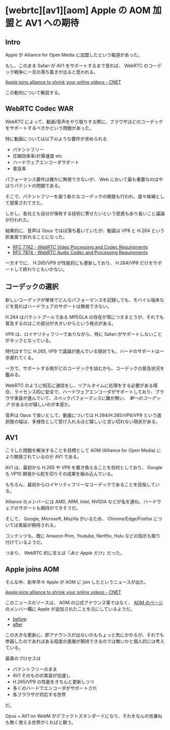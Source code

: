 # [webrtc][av1][aom] Apple の AOM 加盟と AV1 への期待


## Intro

Apple が Alliance for Open Media に加盟したという報道があった。

もし、このまま Safari が AV1 をサポートするまで至れば、 WebRTC のコーデック戦争に一旦の落ち着きが出ると思われる。

[Apple joins alliance to shrink your online videos - CNET](https://www.cnet.com/news/apple-online-video-compression-av1/)

この動向について解説する。


## WebRTC Codec WAR

WebRTC によって、動画/音声をやり取りする際に、ブラウザはどのコーデックをサポートするべきかという問題があった。

特に動画については以下のような要件が求められる

- パテントフリー
- 圧縮効率率/計算速度 etc
- ハードウェアエンコーダサポート
- 普及率

パフォーマンス要件は確かに無視できないが、 Web において最も重要なのはやはりパテントの問題である。

そこで、パテントフリーを謳う新たなコーデックの開発も行われ、度々候補として提案されてきた。

しかし、各社とも自分が保有する技術に寄せたいという思惑もあり長いこと議論が行われた。

結果的に、音声は Opus でほぼ落ち着いていたが、動画は VP8 と H.264 という折衷案で折れることになった。

- [RFC 7742 - WebRTC Video Processing and Codec Requirements](https://tools.ietf.org/html/rfc7742)
- [RFC 7874 - WebRTC Audio Codec and Processing Requirements](https://tools.ietf.org/html/rfc7874)

一方すでに、 H.265/VP9 が性能的にも更新しており、 H.264/VP8 だけをサポートして終わりともいかない。


## コーデックの選択

新しいコーデックが単体でどんなパフォーマンスを記録しても、モバイル端末などを見ればハードウェアのサポートは無視できない。

H.264 はパテントプールである MPEGLA の存在が常につきまとうが、それでも普及するのはこの部分が大きいからという視点がある。

VP9 は、ロイヤリティフリーでありながら、特に Safari がサポートしないことがネックとなっている。

時代はすでに H.265, VP9 で議論が進んでいる現状でも、ハードのサポートは一歩遅れてくる。

一方で、サポートする側がどのコーデックを詰むかも、コーデックの普及状況を鑑みる。

WebRTC のように相互に通信をし、リアルタイムに処理をする必要がある場合、ライセンス的に安全で、ハードウェアエンコーダがサポートしており、ブラウザ実装が進んでいて、スペックパフォーマンスに難が無い、 *単一のコーデック* があるのが嬉しいのが本音だ。

音声は Opus で良いとして、動画については H.264/H.265/VP8/VP9 という選択肢の幅は、多様性として受け入れるほど嬉しいと言い切れない現状がある。


## AV1

こうした問題を解決することを目標として AOM (Alliance for Open Media) により開発されているのが AV1 である。

AV1 は、最初から H.265 や VP9 を置き換えることを目的としており、 Google も VP10 開発から舵を切りその成果を組み込んでいる。

もちろん、最初からロイヤリティフリーなコーデックであることを目指している。

Alliance のメンバーには AMD, ARM, Intel, NVIDIA などが名を連ね、ハードウェアのサポートも期待ができそうだ。

そして、 Google, Microsoft, Mozilla がいるため、 Chrome/Edge/Firefox については実装が期待される。

コンテンツも、既に Amazon Prim, Youtube, Nertflix, Hulu などの指示も取り付けているようだ。

つまり、 WebRTC 的に言えば「*あと Apple だけ*」だった。


## Apple joins AOM

そんな中、新年早々 Apple が AOM に join したというニュースが出た。

[Apple joins alliance to shrink your online videos - CNET](https://www.cnet.com/news/apple-online-video-compression-av1/)

このニュースのソースは、 AOM の公式アナウンス等ではなく、 [AOM のページ](http://aomedia.org/about-us/) のメンバー欄に Apple が追加されたことを元にしているようだ。

- [before](https://web.archive.org/web/20180104174428/http://aomedia.org/about-us/)
- [after](https://web.archive.org/web/20171226184721/http://aomedia.org/about-us/)

この大きな更新に、即アナウンスが出ないのもちょっと気にかかるが、それでも参画したのであればある程度の進展が期待できるのでは無いかと個人的には考えている。

最善のプロセスは

- パテントフリーのまま
- AV1 そのものの実装が加速し
- H.265/VP9 の性能をきちんと更新しつつ
- 多くのハードでエンコーダがサポートされ
- 各ブラウザが対応する世界

だ。

Opus + AV1 on WebM がデファクトスタンダードになり、それをなんの気兼ねも無く使える世界がくればと願う。
